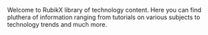 Welcome to RubikX library of technology content. Here you can find pluthera of information ranging from tutorials on various subjects to technology trends and much more.